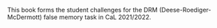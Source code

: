 This book forms the student challenges for the DRM (Deese-Roediger-McDermott) false memory task in CaL 2021/2022.